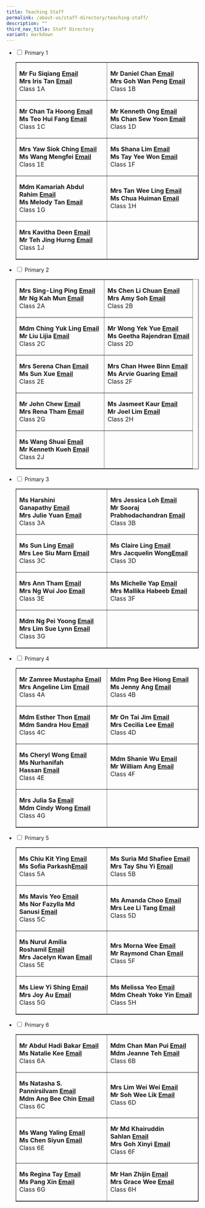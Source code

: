```yaml
---
title: Teaching Staff
permalink: /about-us/staff-directory/teaching-staff/
description: ""
third_nav_title: Staff Directory
variant: markdown
---
```

<ul class="jekyllcodex_accordion">
<li><input id="accordion1" type="checkbox"> <label for="accordion1">Primary 1</label>
<div>
<table style="border-collapse: collapse; width: 100%;" border="1">
<tbody>
<tr>
<td style="width: 50%;">
<p><strong>Mr Fu Siqiang</strong><strong>&nbsp;</strong><strong><a href="mailto:fu_siqiang@moe.edu.sg" target="">Email</a><br></strong><strong>Mrs Iris Tan</strong><strong>&nbsp;</strong><strong><a href="mailto:tay_wan_peng_iris@moe.edu.sg" target="">Email</a><br></strong>Class 1A</p>
</td>
<td style="width: 50%;">
<p><strong>Mr Daniel Chan</strong><strong>&nbsp;</strong><strong><a href="mailto:Chan_Weng_Kin_Daniel@moe.edu.sg" target="">Email</a><br></strong><strong>Mrs Goh Wan Peng</strong><strong>&nbsp;</strong><strong><a href="mailto:ng_wan_peng@moe.edu.sg" target="">Email</a><br></strong>Class 1B</p>
</td>
</tr>
<tr>
<td style="width: 50%;">
<p><strong>Mr Chan Ta Hoong</strong><strong>&nbsp;</strong><strong><a href="mailto:chan_ta_hoong@moe.edu.sg" target="">Email</a><br></strong><strong>Ms Teo Hui Fang</strong><strong>&nbsp;</strong><strong><a href="mailto:teo_hui_fang@moe.edu.sg" target="">Email</a><br></strong>Class 1C</p>
</td>
<td style="width: 50%;">
<p><strong>Mr Kenneth Ong</strong><strong>&nbsp;</strong><strong><a href="mailto:ong_kai_min_kenneth@moe.edu.sg" target="">Email</a><br></strong><strong>Ms Chan Sew Yoon</strong><strong>&nbsp;</strong><strong><a href="mailto:chan_sew_yoon@moe.edu.sg" target="">Email</a><br></strong>Class 1D</p>
</td>
</tr>
<tr>
<td style="width: 50%;">
<p><strong>Mrs Yaw Siok Ching</strong><strong>&nbsp;</strong><strong><a href="mailto:tan_siok_ching@moe.edu.sg" target="">Email</a><br></strong><strong>Ms Wang Mengfei</strong><strong>&nbsp;</strong><strong><a href="mailto:wang_mengfei@moe.edu.sg" target="">Email</a><br></strong>Class 1E</p>
</td>
<td style="width: 50%;">
<p><strong>Ms Shana Lim</strong><strong>&nbsp;</strong><strong><a href="mailto:lim_li_shan@moe.edu.sg" target="">Email</a><br></strong><strong>Ms Tay Yee Won</strong><strong>&nbsp;</strong><strong><a href="mailto:tan_yee_won@moe.edu.sg" target="">Email</a><br></strong>Class 1F</p>
</td>
</tr>
<tr>
<td style="width: 50%;">
<p><strong>Mdm Kamariah Abdul Rahim</strong><strong>&nbsp;</strong><strong><a href="mailto:kamariah_abd_rahim@moe.edu.sg" target="">Email</a><br></strong><strong>Ms Melody Tan</strong><strong>&nbsp;</strong><strong><a href="mailto:melody_tan_chiu_ling@moe.edu.sg" target="">Email</a><br></strong>Class 1G</p>
</td>
<td style="width: 50%;">
<p><strong>Mrs Tan Wee Ling</strong><strong>&nbsp;</strong><strong><a href="mailto:tan_wee_ling@moe.edu.sg" target="">Email</a><br></strong><strong>Ms Chua Huiman</strong>&nbsp;<strong><a href="mailto:chua_huiman@moe.edu.sg" target="">Email</a><br></strong>Class 1H</p>
</td>
</tr>
<tr>
<td style="width: 50%;">
<p><strong>Mrs Kavitha Deen</strong><strong>&nbsp;</strong><strong><a href="mailto:kavitha_selvam@moe.edu.sg" target="">Email</a><br></strong><strong>Mr Teh Jing Hurng</strong><strong>&nbsp;</strong><strong><a href="mailto:teh_jing_hurng@moe.edu.sg" target="">Email</a><br></strong>Class 1J</p>
</td>
<td style="width: 50%;">&nbsp;</td>
</tr>
</tbody>
</table>
</div>
</li>
<li><input id="accordion2" type="checkbox"> <label for="accordion2">Primary 2</label>
<div>
<table style="border-collapse: collapse; width: 100%;" border="1">
<tbody>
<tr>
<td style="width: 50%;">
<p><strong>Mrs Sing-Ling Ping</strong><strong>&nbsp;</strong><strong><a href="mailto:ling_ping@moe.edu.sg" target="">Email</a><br></strong><strong>Mr Ng Kah Mun</strong><strong>&nbsp;</strong><strong><a href="mailto:ng_kah_mun@moe.edu.sg" target="">Email</a><br></strong>Class 2A</p>
</td>
<td style="width: 50%;">
<p><strong>Ms Chen Li Chuan</strong><strong>&nbsp;</strong><strong><a href="mailto:chen_li_chuan@moe.edu.sg" target="">Email</a><br></strong><strong>Mrs Amy Soh</strong>&nbsp;<strong><a href="mailto:tang_hung_may@moe.edu.sg" target="">Email</a><br></strong>Class 2B</p>
</td>
</tr>
<tr>
<td style="width: 50%;">
<p><strong>Mdm Ching Yuk Ling</strong><strong>&nbsp;</strong><strong><a href="mailto:ching_yuk_ling@moe.edu.sg" target="">Email</a><br></strong><strong>Mr Liu Lijia</strong><strong>&nbsp;</strong><strong><a href="mailto:liu_lijia@moe.edu.sg" target="">Email</a><br></strong>Class 2C</p>
</td>
<td style="width: 50%;">
<p><strong>Mr Wong Yek Yue</strong><strong>&nbsp;</strong><strong><a href="mailto:wong_yek_yue@moe.edu.sg" target="">Email</a><br></strong><strong>Ms Geetha Rajendran</strong><strong>&nbsp;</strong><strong><a href="mailto:geetha_rajendran@moe.edu.sg" target="">Email</a><br></strong>Class 2D</p>
</td>
</tr>
<tr>
<td style="width: 50%;">
<p><strong>Mrs Serena Chan</strong><strong>&nbsp;<a href="mailto:chew_mei_jun_serena@moe.edu.sg" target="">Email</a><br></strong><strong>Ms Sun Xue</strong><strong>&nbsp;</strong><strong><a href="mailto:sun_xue@moe.edu.sg" target="">Email</a><br></strong>Class 2E</p>
</td>
<td style="width: 50%;">
<p><strong>Mrs Chan Hwee Binn</strong><strong>&nbsp;</strong><strong><a href="mailto:seah_hwee_binn@moe.edu.sg" target="">Email</a><br></strong><strong>Ms Arvie Guaring</strong><strong>&nbsp;</strong><strong><a href="mailto:guaring_arvie_jean_balon@moe.edu.sg" target="">Email</a><br></strong>Class&nbsp;2F</p>
</td>
</tr>
<tr>
<td style="width: 50%;">
<p><strong>Mr John Chew</strong><strong>&nbsp;</strong><strong><a href="mailto:chew_yang_cheng_john@moe.edu.sg" target="">Email</a><br></strong><strong>Mrs Rena Tham</strong><strong>&nbsp;</strong><strong><a href="mailto:ho_tze_kim_rena@moe.edu.sg" target="">Email</a><br></strong>Class 2G</p>
</td>
<td style="width: 50%;">
<p><strong>Ms Jasmeet Kaur</strong><strong>&nbsp;</strong><strong><a href="mailto:jasmeet_kaur_vij@moe.edu.sg" target="">Email</a><br></strong><strong>Mr Joel Lim</strong><strong>&nbsp;</strong><strong><a href="mailto:joel_lim_en-rui@moe.edu.sg" target="">Email</a><br></strong>Class&nbsp;2H</p>
</td>
</tr>
<tr>
<td style="width: 50%;">
<p><strong>Ms Wang Shuai</strong><strong>&nbsp;</strong><strong><a href="mailto:wang_shuai@moe.edu.sg" target="">Email</a><br></strong><strong>Mr Kenneth Kueh</strong><strong>&nbsp;</strong><strong><a href="mailto:kenneth_kueh@moe.edu.sg" target="">Email</a><br></strong>Class&nbsp;2J</p>
</td>
<td style="width: 50%;">&nbsp;</td>
</tr>
</tbody>
</table>
</div>
</li>
<li><input id="accordion3" type="checkbox"> <label for="accordion3">Primary 3</label>
<div>
<table style="border-collapse: collapse; width: 100%;" border="1">
<tbody>
<tr>
<td style="width: 50%;">
<p><strong>Ms Harshini Ganapathy</strong><strong>&nbsp;</strong><strong><a href="mailto:harshini_ganapathy@moe.edu.sg" target="">Email</a><br></strong><strong>Mrs Julie Yuan</strong><strong>&nbsp;</strong><strong><a href="mailto:julie_phoebe_low@moe.edu.sg" target="">Email</a><br></strong>Class 3A</p>
</td>
<td style="width: 50%;">
<p><strong>Mrs Jessica Loh</strong><strong>&nbsp;</strong><strong><a href="mailto:teo_yiying_jessica@moe.edu.sg" target="">Email</a><br></strong><strong>Mr Sooraj Prabhodachandran</strong><strong>&nbsp;</strong><strong><a href="mailto:sooraj_prabhodachandran@moe.edu.sg" target="">Email</a><br></strong>Class 3B</p>
</td>
</tr>
<tr>
<td style="width: 50%;">
<p><strong>Ms Sun Ling</strong><strong>&nbsp;</strong><strong><a href="mailto:Sun_Ling@moe.edu.sg" target="">Email</a><br></strong><strong>Mrs Lee Siu Marn</strong><strong>&nbsp;</strong><strong><a href="mailto:leong_siu_marn@moe.edu.sg" target="">Email</a><br></strong>Class 3C</p>
</td>
<td style="width: 50%;">
<p><strong>Ms Claire Ling</strong><strong>&nbsp;</strong><strong><a href="mailto:claire_ling_peck_yan@moe.edu.sg" target="">Email</a><br></strong><strong>Mrs Jacquelin Wong</strong><strong><a href="mailto:ong_su_hwee_jacquelin@moe.edu.sg" target="">Email</a><br></strong>Class 3D</p>
</td>
</tr>
<tr>
<td style="width: 50%;">
<p><strong>Mrs Ann Tham</strong><strong>&nbsp;</strong><strong><a href="mailto:ann_tan_geok_lin@moe.edu.sg" target="">Email</a><br></strong><strong>Mrs Ng Wui Joo</strong><strong>&nbsp;</strong><strong><a href="mailto:chua_wui_joo@moe.edu.sg" target="">Email</a><br></strong>Class 3E</p>
</td>
<td style="width: 50%;">
<p><strong>Ms Michelle Yap</strong><strong>&nbsp;</strong><strong><a href="mailto:yap_hui_ching_michelle@moe.edu.sg" target="">Email</a><br></strong><strong>Mrs Mallika Habeeb</strong><strong>&nbsp;</strong><strong><a href="mailto:mallika_begum@moe.edu.sg" target="">Email</a><br></strong>Class&nbsp;3F</p>
</td>
</tr>
<tr>
<td style="width: 50%;">
<p><strong>Mdm Ng Pei Yoong</strong><strong>&nbsp;</strong><strong><a href="mailto:ng_pei_yoong@moe.edu.sg" target="">Email</a><br></strong><strong>Mrs Lim Sue Lynn</strong><strong>&nbsp;</strong><strong><a href="mailto:leelim_sue_lynn_a@moe.edu.sg" target="">Email</a><br></strong>Class&nbsp;3G</p>
</td>
<td style="width: 50%;">&nbsp;</td>
</tr>
</tbody>
</table>
</div>
</li>
<li><input id="accordion4" type="checkbox"> <label for="accordion4">Primary 4</label>
<div>
<table style="border-collapse: collapse; width: 100%;" border="1">
<tbody>
<tr>
<td style="width: 50%;">
<p><strong>Mr Zamree Mustapha</strong><strong>&nbsp;</strong><strong><a href="mailto:zamree_mustapha@moe.edu.sg" target="">Email</a><br></strong><strong>Mrs Angeline Lim</strong><strong>&nbsp;</strong><strong><a href="mailto:chow_lye_ngor@moe.edu.sg" target="">Email</a><br></strong>Class 4A</p>
</td>
<td style="width: 50%;">
<p><strong>Mdm Png Bee Hiong</strong><strong>&nbsp;</strong><strong><a href="mailto:png_bee_hiong@moe.edu.sg" target="">Email</a><br></strong><strong>Ms Jenny Ang</strong><strong>&nbsp;</strong><strong><a href="mailto:jenny_ang@moe.edu.sg" target="">Email</a><br></strong>Class 4B</p>
</td>
</tr>
<tr>
<td style="width: 50%;">
<p><strong>Mdm Esther Thon</strong><strong>&nbsp;</strong><strong><a href="mailto:thon_sian_fei@moe.edu.sg" target="">Email</a><br></strong><strong>Mdm Sandra Hou</strong><strong>&nbsp;</strong><strong><a href="mailto:hou_may_wah_sandra@moe.edu.sg" target="">Email</a><br></strong>Class 4C</p>
</td>
<td style="width: 50%;">
<p><strong>Mr On Tai Jim</strong><strong>&nbsp;</strong><strong><a href="mailto:on_tai_jim@moe.edu.sg" target="">Email</a><br></strong><strong>Mrs Cecilia Lee</strong><strong>&nbsp;</strong><strong><a href="mailto:cecilia_peralta_lee@moe.edu.sg" target="">Email</a><br></strong>Class 4D</p>
</td>
</tr>
<tr>
<td style="width: 50%;">
<p><strong>Ms Cheryl Wong</strong><strong>&nbsp;<a href="mailto:wong_cheng_yi_cheryl@moe.edu.sg" target="">Email</a><br></strong><strong>Ms Nurhanifah Hassan</strong><strong>&nbsp;</strong><strong><a href="mailto:nurhanifah_hassan@moe.edu.sg" target="">Email</a><br></strong>Class 4E</p>
</td>
<td style="width: 50%;">
<p><strong>Mdm Shanie Wu</strong><strong>&nbsp;</strong><strong><a href="mailto:wu_lin_ying@moe.edu.sg" target="">Email</a><br></strong><strong>Mr William Ang</strong><strong>&nbsp;</strong><strong><a href="mailto:ang_kia_wei_william@moe.edu.sg" target="">Email</a><br></strong>Class&nbsp;4F</p>
</td>
</tr>
<tr>
<td style="width: 50%;">
<p><strong>Mrs Julia Sa</strong><strong>&nbsp;</strong><strong><a href="mailto:lim_mei_chia_julia@moe.edu.sg" target="">Email</a><br></strong><strong>Mdm Cindy Wong</strong><strong>&nbsp;</strong><strong><a href="mailto:wong_wai_foon_cindy@moe.edu.sg" target="">Email</a><br></strong>Class&nbsp;4G</p>
</td>
<td style="width: 50%;">&nbsp;</td>
</tr>
</tbody>
</table>
</div>
</li>
<li><input id="accordion5" type="checkbox"> <label for="accordion5">Primary 5</label>
<div>
<table style="border-collapse: collapse; width: 100%;" border="1">
<tbody>
<tr>
<td style="width: 50%;">
<p><strong>Ms Chiu Kit Ying</strong><strong>&nbsp;</strong><strong><a href="mailto:chiu_kit_ying@moe.edu.sg" target="">Email</a><br></strong><strong>Ms Sofia Parkash</strong><strong><a href="mailto:sofia_gita_parkash@moe.edu.sg" target="">Email</a><br></strong>Class 5A</p>
</td>
<td style="width: 50%;">
<p><strong>Ms Suria Md Shafiee</strong><strong>&nbsp;<a href="mailto:suria_mohamed_shafiee@moe.edu.sg" target="">Email</a><br></strong><strong>Mrs Tay Shu Yi</strong><strong>&nbsp;</strong><strong><a href="mailto:wee_shu_yi@moe.edu.sg" target="">Email</a><br></strong>Class 5B</p>
</td>
</tr>
<tr>
<td style="width: 50%;">
<p><strong>Ms Mavis Yeo</strong><strong>&nbsp;</strong><strong><a href="mailto:yeo_bee_koon_mavis@moe.edu.sg" target="">Email</a><br></strong><strong>Ms Nor Fazylla Md Sanusi</strong><strong>&nbsp;</strong><strong><a href="mailto:nor_fazylla_mohamed_sanusi@moe.edu.sg" target="">Email</a><br></strong>Class 5C</p>
</td>
<td style="width: 50%;">
<p><strong>Ms Amanda Choo</strong><strong>&nbsp;</strong><strong><a href="mailto:amanda_choo_xuan_yi@moe.edu.sg" target="">Email</a><br></strong><strong>Mrs Lee Li Tang</strong><strong>&nbsp;</strong><strong><a href="mailto:tang_li_tang@moe.edu.sg" target="">Email</a><br></strong>Class 5D</p>
</td>
</tr>
<tr>
<td style="width: 50%;">
<p><strong>Ms Nurul Amilia Roshamil</strong><strong>&nbsp;</strong><strong><a href="mailto:nurul_amilia_roshamil@moe.edu.sg" target="">Email</a><br></strong><strong>Mrs Jacelyn Kwan</strong><strong>&nbsp;</strong><strong><a href="mailto:chia_pin_jhin@moe.edu.sg" target="">Email</a><br></strong>Class 5E</p>
</td>
<td style="width: 50%;">
<p><strong>Mrs Morna Wee</strong><strong>&nbsp;<a href="mailto:morna_tan_wang_lin@moe.edu.sg" target="">Email</a><br></strong><strong>Mr Raymond Chan</strong><strong>&nbsp;<a href="mailto:chan_kangshun_raymond@moe.edu.sg" target="">Email</a><br></strong>Class&nbsp;5F</p>
</td>
</tr>
<tr>
<td style="width: 50%;">
<p><strong>Ms Liew Yi Shing</strong><strong>&nbsp;</strong><strong><a href="mailto:liew_yi_shing@moe.edu.sg" target="">Email</a><br></strong><strong>Mrs Joy Au</strong><strong>&nbsp;</strong><strong><a href="mailto:tham_kar_yee@moe.edu.sg" target="">Email</a><br></strong>Class&nbsp;5G</p>
</td>
<td style="width: 50%;">
<p><strong>Ms Melissa Yeo</strong><strong>&nbsp;</strong><strong><a href="mailto:yeo_hui_kiang_melissa@moe.edu.sg" target="">Email</a><br></strong><strong>Mdm Cheah Yoke Yin</strong><strong>&nbsp;</strong><strong><a href="mailto:cheah_yoke_yin@moe.edu.sg" target="">Email</a><br></strong>Class&nbsp;5H</p>
</td>
</tr>
</tbody>
</table>
</div>
</li>
<li><input id="accordion6" type="checkbox"> <label for="accordion6">Primary 6</label>
<div>
<table style="border-collapse: collapse; width: 100%;" border="1">
<tbody>
<tr>
<td style="width: 50%;">
<p><strong>Mr Abdul Hadi Bakar</strong><strong>&nbsp;</strong><strong><a href="mailto:abdul_hadi_bakar@moe.edu.sg" target="">Email</a><br></strong><strong>Ms Natalie Kee</strong><strong>&nbsp;</strong><strong><a href="mailto:natalie_kee_hui_yi@moe.edu.sg" target="">Email</a><br></strong>Class 6A</p>
</td>
<td style="width: 50%;">
<p><strong>Mdm Chan Man Pui</strong><strong>&nbsp;</strong><strong><a href="mailto:chan_man_pui@moe.edu.sg" target="">Email</a><br></strong><strong>Mdm Jeanne Teh</strong><strong>&nbsp;</strong><strong><a href="mailto:teh_hsiao_chuin@moe.edu.sg" target="">Email</a><br></strong>Class 6B</p>
</td>
</tr>
<tr>
<td style="width: 50%;">
<p><strong>Ms Natasha S. Pannirsilvam</strong><strong>&nbsp;</strong><strong><a href="mailto:natasha_shamine_pannirsilvam@moe.edu.sg" target="">Email</a><br></strong><strong>Mdm Ang Bee Chin</strong><strong>&nbsp;</strong><strong><a href="mailto:ang_bee_chin@moe.edu.sg" target="">Email</a><br></strong>Class 6C</p>
</td>
<td style="width: 50%;">
<p><strong>Mrs Lim Wei Wei</strong><strong>&nbsp;</strong><strong><a href="mailto:chua_wei_wei@moe.edu.sg" target="">Email</a><br></strong><strong>Mr Soh Wee Lik</strong><strong>&nbsp;</strong><strong><a href="mailto:soh_wee_lik_derrick@moe.edu.sg" target="">Email</a><br></strong>Class 6D</p>
</td>
</tr>
<tr>
<td style="width: 50%;">
<p><strong>Ms Wang Yaling</strong><strong>&nbsp;</strong><strong><a href="mailto:wang_yaling@moe.edu.sg" target="">Email</a><br></strong><strong>Ms Chen Siyun</strong><strong>&nbsp;</strong><strong><a href="mailto:chen_siyun@moe.edu.sg" target="">Email</a><br></strong>Class 6E</p>
</td>
<td style="width: 50%;">
<p><strong>Mr Md Khairuddin Sahlan</strong><strong>&nbsp;</strong><strong><a href="mailto:muhammad_khairuddin@moe.edu.sg" target="">Email</a><br></strong><strong>Mrs Goh Xinyi</strong><strong>&nbsp;</strong><strong><a href="mailto:soh_xinyi@moe.edu.sg" target="">Email</a><br></strong>Class&nbsp;6F</p>
</td>
</tr>
<tr>
<td style="width: 50%;">
<p><strong>Ms Regina Tay</strong><strong>&nbsp;</strong><strong><a href="mailto:tay_chin-na_regina@moe.edu.sg" target="">Email</a><br></strong><strong>Ms Pang Xin</strong><strong>&nbsp;</strong><strong><a href="mailto:pang_xin@moe.edu.sg" target="">Email</a><br></strong>Class&nbsp;6G</p>
</td>
<td style="width: 50%;">
<p><strong>Mr Han Zhijin</strong><strong>&nbsp;</strong><strong><a href="mailto:han_zhijin@moe.edu.sg" target="">Email</a><br></strong><strong>Mrs Grace Wee</strong><strong>&nbsp;</strong><strong><a href="mailto:tay_pei_lyn_grace@moe.edu.sg" target="">Email</a><br></strong>Class&nbsp;6H</p>
</td>
</tr>
</tbody>
</table>
</div>
</li>
</ul>